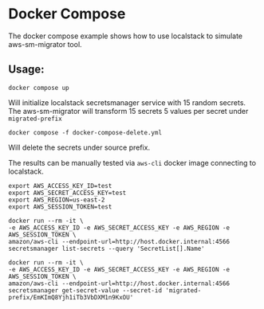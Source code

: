 # Docker Compose
The docker compose example shows how to use localstack to simulate aws-sm-migrator tool.

## Usage:
~~~
docker compose up
~~~
Will initialize localstack secretsmanager service with 15 random secrets. The aws-sm-migrator will transform 15 secrets 
5 values per secret under `migrated-prefix`

~~~
docker compose -f docker-compose-delete.yml
~~~
Will delete the secrets under source prefix.

The results can be manually tested via `aws-cli` docker image connecting to localstack.
~~~
export AWS_ACCESS_KEY_ID=test
export AWS_SECRET_ACCESS_KEY=test
export AWS_REGION=us-east-2
export AWS_SESSION_TOKEN=test

docker run --rm -it \
-e AWS_ACCESS_KEY_ID -e AWS_SECRET_ACCESS_KEY -e AWS_REGION -e AWS_SESSION_TOKEN \
amazon/aws-cli --endpoint-url=http://host.docker.internal:4566 secretsmanager list-secrets --query 'SecretList[].Name'

docker run --rm -it \
-e AWS_ACCESS_KEY_ID -e AWS_SECRET_ACCESS_KEY -e AWS_REGION -e AWS_SESSION_TOKEN \
amazon/aws-cli --endpoint-url=http://host.docker.internal:4566 secretsmanager get-secret-value --secret-id 'migrated-prefix/EmKImQ8Yjh1iTb3VbDXM1n9KxOU'
~~~